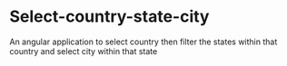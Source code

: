 # Select-country-state-city
An angular application to select country then filter the states within that country and select city within that state
